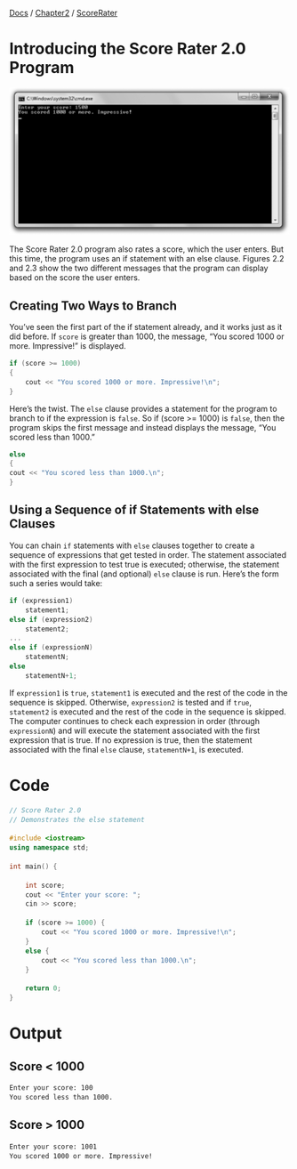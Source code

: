 [Docs](../../../docs/) / [Chapter2](../../) / [ScoreRater](../)
# Introducing the Score Rater 2.0 Program

![ScreenShot](../../../web/Beginning_Cpp_Through_Game_Programming/Image_080.gif)

The Score Rater 2.0 program also rates a score, which the user enters. But this time, the program uses an if statement with an else clause. Figures 2.2 and 2.3 show the two different messages that the program can display based on the score the user enters.

## Creating Two Ways to Branch

You’ve seen the first part of the if statement already, and it works just as it did before. If `score` is greater than 1000, the message, “You scored 1000 or more. Impressive!” is displayed.

```cpp
if (score >= 1000)
{
    cout << "You scored 1000 or more. Impressive!\n"; 
}
```

Here’s the twist. The `else` clause provides a statement for the program to branch to if the expression is `false`. So if (score >= 1000) is `false`, then the program skips the first message and instead displays the message, “You scored less than 1000.”

```cpp
else
{
cout << "You scored less than 1000.\n"; 
}
```

## Using a Sequence of if Statements with else Clauses

You can chain `if` statements with `else` clauses together to create a sequence of expressions that get tested in order. The statement associated with the first expression to test true is executed; otherwise, the statement associated with the final (and optional) `else` clause is run. Here’s the form such a series would take:

```cpp
if (expression1)
    statement1;
else if (expression2)
    statement2;
...
else if (expressionN)
    statementN;
else
    statementN+1;
```

If `expression1` is `true`, `statement1` is executed and the rest of the code in the sequence is skipped. Otherwise, `expression2` is tested and if `true`, `statement2` is executed and the rest of the code in the sequence is skipped. The computer continues to check each expression in order (through `expressionN`) and will execute the statement associated with the first expression that is true. If no expression is true, then the statement associated with the final `else` clause, `statementN+1`, is executed.

# Code
```cpp
// Score Rater 2.0
// Demonstrates the else statement

#include <iostream>
using namespace std;

int main() {

	int score;
	cout << "Enter your score: ";
	cin >> score;

	if (score >= 1000) {
		cout << "You scored 1000 or more. Impressive!\n";
	}
	else {
		cout << "You scored less than 1000.\n";
	}

	return 0;
}
```

# Output

## Score < 1000
```txt
Enter your score: 100
You scored less than 1000.
```

## Score > 1000
```txt
Enter your score: 1001
You scored 1000 or more. Impressive!
```